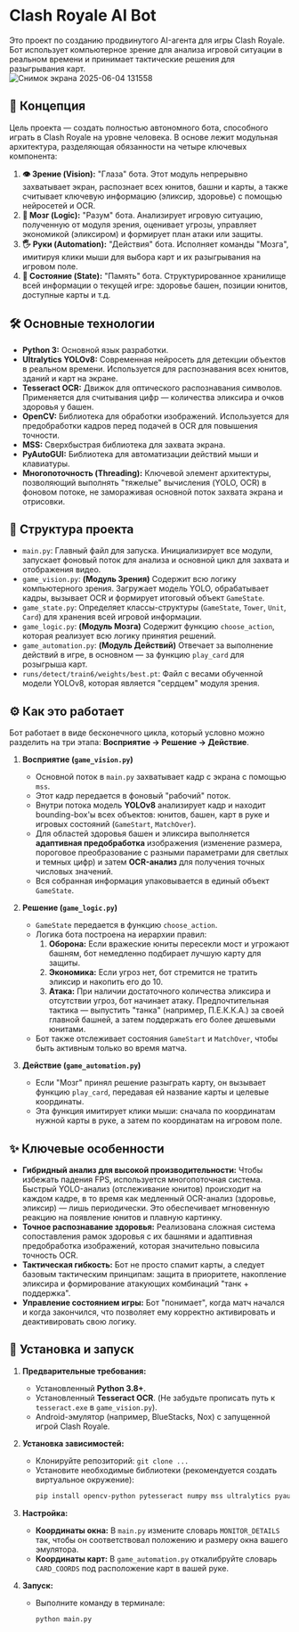 # Clash Royale AI Bot

Это проект по созданию продвинутого AI-агента для игры Clash Royale. Бот использует компьютерное зрение для анализа игровой ситуации в реальном времени и принимает тактические решения для разыгрывания карт. <br>
![Снимок экрана 2025-06-04 131558](https://github.com/user-attachments/assets/9fd7ff2d-38ba-48dd-8729-933df394cb85)
## 🚀 Концепция

Цель проекта — создать полностью автономного бота, способного играть в Clash Royale на уровне человека. В основе лежит модульная архитектура, разделяющая обязанности на четыре ключевых компонента:

1.  **👁️ Зрение (Vision):** "Глаза" бота. Этот модуль непрерывно захватывает экран, распознает всех юнитов, башни и карты, а также считывает ключевую информацию (эликсир, здоровье) с помощью нейросетей и OCR.
2.  **🧠 Мозг (Logic):** "Разум" бота. Анализирует игровую ситуацию, полученную от модуля зрения, оценивает угрозы, управляет экономикой (эликсиром) и формирует план атаки или защиты.
3.  **🖐️ Руки (Automation):** "Действия" бота. Исполняет команды "Мозга", имитируя клики мыши для выбора карт и их разыгрывания на игровом поле.
4.  **💾 Состояние (State):** "Память" бота. Структурированное хранилище всей информации о текущей игре: здоровье башен, позиции юнитов, доступные карты и т.д.

## 🛠️ Основные технологии

*   **Python 3:** Основной язык разработки.
*   **Ultralytics YOLOv8:** Современная нейросеть для детекции объектов в реальном времени. Используется для распознавания всех юнитов, зданий и карт на экране.
*   **Tesseract OCR:** Движок для оптического распознавания символов. Применяется для считывания цифр — количества эликсира и очков здоровья у башен.
*   **OpenCV:** Библиотека для обработки изображений. Используется для предобработки кадров перед подачей в OCR для повышения точности.
*   **MSS:** Сверхбыстрая библиотека для захвата экрана.
*   **PyAutoGUI:** Библиотека для автоматизации действий мыши и клавиатуры.
*   **Многопоточность (Threading):** Ключевой элемент архитектуры, позволяющий выполнять "тяжелые" вычисления (YOLO, OCR) в фоновом потоке, не замораживая основной поток захвата экрана и отрисовки.

## 📂 Структура проекта

*   `main.py`: Главный файл для запуска. Инициализирует все модули, запускает фоновый поток для анализа и основной цикл для захвата и отображения видео.
*   `game_vision.py`: **(Модуль Зрения)** Содержит всю логику компьютерного зрения. Загружает модель YOLO, обрабатывает кадры, вызывает OCR и формирует итоговый объект `GameState`.
*   `game_state.py`: Определяет классы-структуры (`GameState`, `Tower`, `Unit`, `Card`) для хранения всей игровой информации.
*   `game_logic.py`: **(Модуль Мозга)** Содержит функцию `choose_action`, которая реализует всю логику принятия решений.
*   `game_automation.py`: **(Модуль Действий)** Отвечает за выполнение действий в игре, в основном — за функцию `play_card` для розыгрыша карт.
*   `runs/detect/train6/weights/best.pt`: Файл с весами обученной модели YOLOv8, которая является "сердцем" модуля зрения.

## ⚙️ Как это работает

Бот работает в виде бесконечного цикла, который условно можно разделить на три этапа: **Восприятие → Решение → Действие**.

1.  **Восприятие (`game_vision.py`)**
    *   Основной поток в `main.py` захватывает кадр с экрана с помощью `mss`.
    *   Этот кадр передается в фоновый "рабочий" поток.
    *   Внутри потока модель **YOLOv8** анализирует кадр и находит bounding-box'ы всех объектов: юнитов, башен, карт в руке и игровых состояний (`GameStart`, `MatchOver`).
    *   Для областей здоровья башен и эликсира выполняется **адаптивная предобработка** изображения (изменение размера, пороговое преобразование с разными параметрами для светлых и темных цифр) и затем **OCR-анализ** для получения точных числовых значений.
    *   Вся собранная информация упаковывается в единый объект `GameState`.

2.  **Решение (`game_logic.py`)**
    *   `GameState` передается в функцию `choose_action`.
    *   Логика бота построена на иерархии правил:
        1.  **Оборона:** Если вражеские юниты пересекли мост и угрожают башням, бот немедленно подбирает лучшую карту для защиты.
        2.  **Экономика:** Если угроз нет, бот стремится не тратить эликсир и накопить его до 10.
        3.  **Атака:** При наличии достаточного количества эликсира и отсутствии угроз, бот начинает атаку. Предпочтительная тактика — выпустить "танка" (например, П.Е.К.К.А.) за своей главной башней, а затем поддержать его более дешевыми юнитами.
    *   Бот также отслеживает состояния `GameStart` и `MatchOver`, чтобы быть активным только во время матча.

3.  **Действие (`game_automation.py`)**
    *   Если "Мозг" принял решение разыграть карту, он вызывает функцию `play_card`, передавая ей название карты и целевые координаты.
    *   Эта функция имитирует клики мыши: сначала по координатам нужной карты в руке, а затем по координатам на игровом поле.

## ✨ Ключевые особенности

*   **Гибридный анализ для высокой производительности:** Чтобы избежать падения FPS, используется многопоточная система. Быстрый YOLO-анализ (отслеживание юнитов) происходит на каждом кадре, в то время как медленный OCR-анализ (здоровье, эликсир) — лишь периодически. Это обеспечивает мгновенную реакцию на появление юнитов и плавную картинку.
*   **Точное распознавание здоровья:** Реализована сложная система сопоставления рамок здоровья с их башнями и адаптивная предобработка изображений, которая значительно повысила точность OCR.
*   **Тактическая гибкость:** Бот не просто спамит карты, а следует базовым тактическим принципам: защита в приоритете, накопление эликсира и формирование атакующих комбинаций "танк + поддержка".
*   **Управление состоянием игры:** Бот "понимает", когда матч начался и когда закончился, что позволяет ему корректно активировать и деактивировать свою логику.

## 📖 Установка и запуск

1.  **Предварительные требования:**
    *   Установленный **Python 3.8+**.
    *   Установленный **Tesseract OCR**. (Не забудьте прописать путь к `tesseract.exe` в `game_vision.py`).
    *   Android-эмулятор (например, BlueStacks, Nox) с запущенной игрой Clash Royale.

2.  **Установка зависимостей:**
    *   Клонируйте репозиторий: `git clone ...`
    *   Установите необходимые библиотеки (рекомендуется создать виртуальное окружение):
        ```bash
        pip install opencv-python pytesseract numpy mss ultralytics pyautogui
        ```

3.  **Настройка:**
    *   **Координаты окна:** В `main.py` измените словарь `MONITOR_DETAILS` так, чтобы он соответствовал положению и размеру окна вашего эмулятора.
    *   **Координаты карт:** В `game_automation.py` откалибруйте словарь `CARD_COORDS` под расположение карт в вашей руке.

4.  **Запуск:**
    *   Выполните команду в терминале:
        ```bash
        python main.py
        ```
